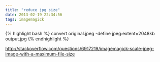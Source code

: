 ```yaml
---
title: "reduce jpg size"
date: 2013-02-19 22:34:56
tags: imagemagick
---
```


<p>
{% highlight bash %}
convert original.jpeg -define jpeg:extent=2048kb output.jpg
{% endhighlight %}

<a href="http://stackoverflow.com/questions/6917219/imagemagick-scale-jpeg-image-with-a-maximum-file-size">http://stackoverflow.com/questions/6917219/imagemagick-scale-jpeg-image-with-a-maximum-file-size</a>
</p>
